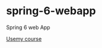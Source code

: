 # spring-6-webapp
Spring 6 web App

[Usemy course](https://www.udemy.com/course/spring-framework-6-beginner-to-guru)